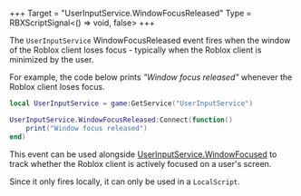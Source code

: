+++
Target = "UserInputService.WindowFocusReleased"
Type = RBXScriptSignal<() => void, false>
+++

The `UserInputService` WindowFocusReleased event fires when the window of the Roblox client loses focus - typically when the Roblox client is minimized by the user.For example, the code below prints *"Window focus released"* whenever the Roblox client loses focus.```lualocal UserInputService = game:GetService("UserInputService")UserInputService.WindowFocusReleased:Connect(function()	print("Window focus released")end)```This event can be used alongside [UserInputService.WindowFocused](https://developer.roblox.com/api-reference/event/UserInputService/WindowFocused) to track whether the Roblox client is actively focused on a user's screen.Since it only fires locally, it can only be used in a `LocalScript`.